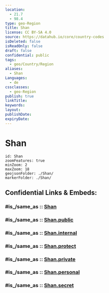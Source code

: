 ```yaml
---
location:
  - 21.7
  - 98.4
type: geo-Region
title: Shan
license: CC BY-SA 4.0
source: https://datahub.io/core/country-codes
isDeleted: false
isReadOnly: false
draft: false
confidential: public
tags:
  - geo/Country/Region
aliases:
  - Shan
Languages:
  - de
cssclasses:
  - geo-Region
publish: true
linkTitle:
keywords:
layout:
publishDate:
expiryDate:
---
```


# Shan

```leaflet
id: Shan
zoomFeatures: true 
minZoom: 2 
maxZoom: 18
geojsonFolder: ./Shan/
markerFolder: ./Shan/
```


## Confidential Links & Embeds: 

### #is_/same_as :: [Shan](/_Standards/Earth/Continent/Asia/Asia~South~East/Myanmar/States~Myanmar/Shan.md) 

### #is_/same_as :: [Shan.public](/_public/Earth/Continent/Asia/Asia~South~East/Myanmar/States~Myanmar/Shan.public.md) 

### #is_/same_as :: [Shan.internal](/_internal/Earth/Continent/Asia/Asia~South~East/Myanmar/States~Myanmar/Shan.internal.md) 

### #is_/same_as :: [Shan.protect](/_protect/Earth/Continent/Asia/Asia~South~East/Myanmar/States~Myanmar/Shan.protect.md) 

### #is_/same_as :: [Shan.private](/_private/Earth/Continent/Asia/Asia~South~East/Myanmar/States~Myanmar/Shan.private.md) 

### #is_/same_as :: [Shan.personal](/_personal/Earth/Continent/Asia/Asia~South~East/Myanmar/States~Myanmar/Shan.personal.md) 

### #is_/same_as :: [Shan.secret](/_secret/Earth/Continent/Asia/Asia~South~East/Myanmar/States~Myanmar/Shan.secret.md)

